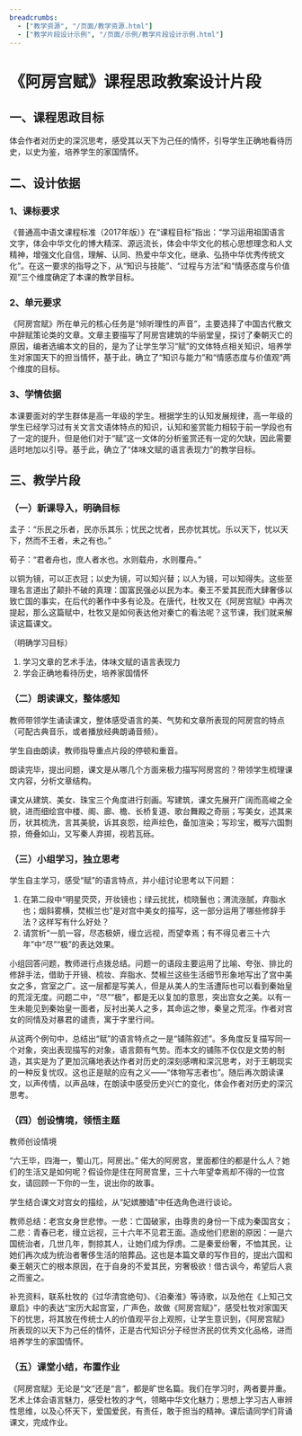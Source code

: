 ```yaml
---
breadcrumbs:
  - ["教学资源", "/页面/教学资源.html"]
  - ["教学片段设计示例", "/页面/示例/教学片段设计示例.html"]
---
```


# 《阿房宫赋》课程思政教案设计片段

## 一、课程思政目标

体会作者对历史的深沉思考，感受其以天下为己任的情怀，引导学生正确地看待历史，以史为鉴，培养学生的家国情怀。

## 二、设计依据

### 1、课标要求

《普通高中语文课程标准（2017年版）》在“课程目标”指出：“学习运用祖国语言文字，体会中华文化的博大精深、源远流长，体会中华文化的核心思想理念和人文精神，增强文化自信，理解、认同、热爱中华文化，继承、弘扬中华优秀传统文化”。在这一要求的指导之下，从“知识与技能”、“过程与方法”和“情感态度与价值观”三个维度确定了本课的教学目标。

### 2、单元要求

《阿房宫赋》所在单元的核心任务是“倾听理性的声音”，主要选择了中国古代散文中辞赋策论类的文章。文章主要描写了阿房宫建筑的华丽堂皇，探讨了秦朝灭亡的原因，编者选编本文的目的，是为了让学生学习“赋”的文体特点相关知识，培养学生对家国天下的担当情怀，基于此，确立了“知识与能力”和“情感态度与价值观”两个维度的目标。

### 3、学情依据

本课要面对的学生群体是高一年级的学生。根据学生的认知发展规律，高一年级的学生已经学习过有关文言文语体特点的知识，认知和鉴赏能力相较于前一学段也有了一定的提升，但是他们对于“赋”这一文体的分析鉴赏还有一定的欠缺，因此需要适时地加以引导。基于此，确立了“体味文赋的语言表现力”的教学目标。

## 三、教学片段

### （一）新课导入，明确目标

孟子：“乐民之乐者，民亦乐其乐；忧民之忧者，民亦忧其忧。乐以天下，忧以天下，然而不王者，未之有也。”

荀子：“君者舟也，庶人者水也。水则载舟，水则覆舟。”

以铜为镜，可以正衣冠；以史为镜，可以知兴替；以人为镜，可以知得失。这些至理名言道出了颠扑不破的真理：国富民强必以民为本。秦王不爱其民而大肆奢侈以致亡国的事实，在后代的著作中多有论及。在唐代，杜牧又在《阿房宫赋》中再次提起，那么这篇赋中，杜牧又是如何表达他对秦亡的看法呢？这节课，我们就来解读这篇课文。

（明确学习目标）
1. 学习文章的艺术手法，体味文赋的语言表现力
2. 学会正确地看待历史，培养家国情怀

### （二）朗读课文，整体感知

教师带领学生诵读课文，整体感受语言的美、气势和文章所表现的阿房宫的特点（可配古典音乐，或者播放经典朗诵音频）。

学生自由朗读，教师指导重点片段的停顿和重音。

朗读完毕，提出问题，课文是从哪几个方面来极力描写阿房宫的？带领学生梳理课文内容，分析文章结构。

课文从建筑、美女、珠宝三个角度进行刻画。写建筑，课文先展开广阔而高峻之全貌，进而细绘宫中楼、阁、廊、檐、长桥复道、歌台舞殿之奇丽；写美女，述其来历，状其梳洗，言其美貌，诉其哀怨，绘声绘色，备加渲染；写珍宝，概写六国剽掠，倚叠如山，又写秦人弃掷，视若瓦砾。

### （三）小组学习，独立思考

学生自主学习，感受“赋”的语言特点，并小组讨论思考以下问题：
1. 在第二段中“明星荧荧，开妆镜也；绿云扰扰，梳晓鬟也；渭流涨腻，弃脂水也；烟斜雾横，焚椒兰也”是对宫中美女的描写，这一部分运用了哪些修辞手法？这样写有什么好处？
2. 请赏析“一肌一容，尽态极妍，缦立远视，而望幸焉；有不得见者三十六年”中“尽”“极”的表达效果。

小组回答问题，教师进行点拨总结。问题一的语段主要运用了比喻、夸张、排比的修辞手法，借助于开镜、梳妆、弃脂水、焚椒兰这些生活细节形象地写出了宫中美女之多，宫室之广。这一层都是写美人，但是从美人的生活遭际也可以看到秦始皇的荒淫无度。问题二中，“尽”“极”，都是无以复加的意思，突出宫女之美。以有一生未能见到秦始皇一面者，反衬出美人之多，其命运之惨，秦皇之荒淫。作者对宫女的同情及对暴君的谴责，寓于字里行间。

从这两个例句中，总结出“赋”的语言特点之一是“铺陈叙述”。多角度反复描写同一个对象，突出表现描写的对象，语言颇有气势。而本文的铺陈不仅仅是文势的制造，其实是为了更加沉痛地表达作者对历史的深刻感喟和深沉思考，对于王朝现实的一种反复忧叹。这也正是赋的应有之义——“体物写志者也”。随后再次朗读课文，以声传情，以声品味，在朗读中感受历史兴亡的变化，体会作者对历史的深沉思考。

### （四）创设情境，领悟主题

教师创设情境

“六王毕，四海一，蜀山兀，阿房出。” 偌大的阿房宫，里面都住的都是什么人？她们的生活又是如何呢？假设你是住在阿房宫里，三十六年望幸焉却不得的一位宫女，请回顾一下你的一生，说出你的故事。

学生结合课文对宫女的描绘，从“妃嫔媵嫱”中任选角色进行谈论。

教师总结：老宫女身世悲惨。一悲：亡国破家，由尊贵的身份一下成为秦国宫女；二悲：青春已老，缦立远视，三十六年不见君王面。造成他们悲剧的原因：一是六国统治者，几世几年，剽掠其人，让她们成为俘虏。二是秦爱纷奢，不恤其民，让她们再次成为统治者奢侈生活的陪葬品。这也是本篇文章的写作目的，提出六国和秦王朝灭亡的根本原因，在于自身的不爱其民，穷奢极欲！借古讽今，希望后人哀之而鉴之。

补充资料，联系杜牧的《过华清宫绝句》、《泊秦淮》等诗歌，以及他在《上知己文章启》中的表达“宝历大起宫室，广声色，故做《阿房宫赋》”，感受杜牧对家国天下的忧思，将其放在传统士人的价值观平台上观照，让学生意识到，《阿房宫赋》所表现的以天下为己任的情怀，正是古代知识分子经世济民的优秀文化品格，进而培养学生的家国情怀。

### （五）课堂小结，布置作业

《阿房宫赋》无论是“文”还是“言”，都是旷世名篇。我们在学习时，两者要并重。艺术上体会语言魅力，感受杜牧的才气，领略中华文化魅力；思想上学习古人审辨性思维，以及心怀天下，爱国爱民，有责任，敢于担当的精神。课后请同学们背诵课文，完成作业。

